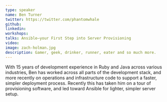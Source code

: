 ```yaml
---
type: speaker
name: Ben Turner
twitter: https://twitter.com/phantomwhale
github: 
linkedin: 
workshops:
talks: Ansible—your First Step into Server Provisioning
video: 
image: zach-holman.jpg
description: Gamer, geek, drinker, runner, eater and so much more.
---
```


With 15 years of development experience in Ruby and Java across various industries, Ben has worked across all parts of the development stack, and more recently on operations and infrastructure code to support a faster, simpler deployment process. Recently this has taken him on a tour of provisioning software, and led toward Ansible for lighter, simpler server setup.
